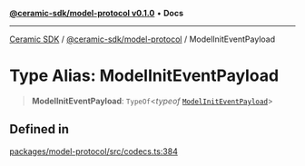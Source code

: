 [**@ceramic-sdk/model-protocol v0.1.0**](../README.md) • **Docs**

***

[Ceramic SDK](../../../README.md) / [@ceramic-sdk/model-protocol](../README.md) / ModelInitEventPayload

# Type Alias: ModelInitEventPayload

> **ModelInitEventPayload**: `TypeOf`\<*typeof* [`ModelInitEventPayload`](../variables/ModelInitEventPayload.md)\>

## Defined in

[packages/model-protocol/src/codecs.ts:384](https://github.com/ceramicstudio/ceramic-sdk/blob/2df74ee449b4c48a3a1f531066c64854fe2dc5dd/packages/model-protocol/src/codecs.ts#L384)
